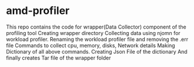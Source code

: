 # amd-profiler
This repo contains the code for wrapper(Data Collector) component of the profiling tool Creating wrapper directory Collecting data using njomn for workload profiler. Renaming the workload profiler file and removing the .err file Commands to collect cpu, memory, disks, Network details Making Dictionary of all above commands. Creating Json File of the dictionary And finally creates Tar file of the wrapper folder
